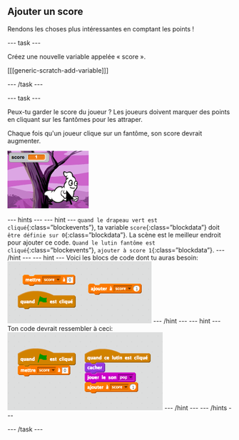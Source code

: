## Ajouter un score

Rendons les choses plus intéressantes en comptant les points !

--- task ---

Créez une nouvelle variable appelée « score ».

[[[generic-scratch-add-variable]]]

--- /task ---

--- task ---

Peux-tu garder le score du joueur ? Les joueurs doivent marquer des points en cliquant sur les fantômes pour les attraper.

Chaque fois qu'un joueur clique sur un fantôme, son score devrait augmenter.

![Augmenter le score](images/ghost-score-test.png)

--- hints --- --- hint --- `quand le drapeau vert est cliqué`{:class=”blockevents”}, ta variable `score`{:class=”blockdata”} doit `être définie sur 0`{:class=”blockdata”}. La scène est le meilleur endroit pour ajouter ce code. `Quand le lutin fantôme est cliqué`{:class=”blockevents”}, `ajouter à score 1`{:class=”blockdata”}. --- /hint --- --- hint --- Voici les blocs de code dont tu auras besoin: ![screenshot](images/ghost-score-blocks.png) --- /hint --- --- hint --- Ton code devrait ressembler à ceci: ![screenshot](images/ghost-score-code.png) --- /hint --- --- /hints ---

--- /task ---